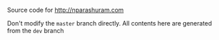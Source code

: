 Source code for http://nparashuram.com


Don't modify the `master` branch directly. All contents here are generated from the `dev` branch